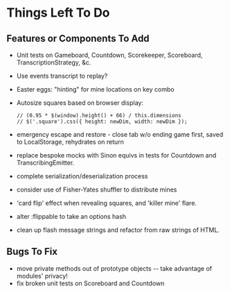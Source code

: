 # Things Left To Do

## Features or Components To Add
 - Unit tests on Gameboard, Countdown, Scorekeeper, Scoreboard, TranscriptionStrategy, &c.
 - Use events transcript to replay?
 - Easter eggs: "hinting" for mine locations on key combo
 - Autosize squares based on browser display:
    ```
    // (0.95 * $(window).height() + 66) / this.dimensions
    // $('.square').css({ height: newDim, width: newDim });
    ```
 - emergency escape and restore - close tab w/o ending game first, saved to LocalStorage, rehydrates on return
 - replace bespoke mocks with Sinon equivs in tests for Countdown and TranscribingEmitter.
 - complete serialization/deserialization process
 - consider use of Fisher-Yates shuffler to distribute mines

 - 'card flip' effect when revealing squares, and 'killer mine' flare.
 - alter :flippable to take an options hash
 - clean up flash message strings and refactor from raw strings of HTML.

## Bugs To Fix
 - move private methods out of prototype objects -- take advantage of modules' privacy!
 - fix broken unit tests on Scoreboard and Countdown